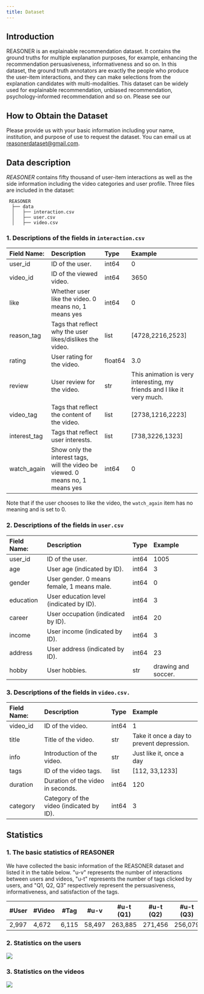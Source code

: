 ```yaml
---
title: Dataset
---
```


## Introduction

REASONER is an explainable recommendation dataset. It contains the ground truths for multiple explanation purposes, for example, enhancing the recommendation persuasiveness, informativeness and so on. In this dataset, the ground truth annotators are exactly the people who produce the user-item interactions, and they can make selections from the explanation candidates with multi-modalities. This dataset can be widely used for explainable recommendation, unbiased recommendation, psychology-informed recommendation and so on. Please see our 

## How to Obtain the Dataset

Please provide us with your basic information including your name, institution, and purpose of use to request the dataset. You can email us at reasonerdataset@gmail.com.

## Data description

*REASONER* contains fifty thousand of user-item interactions as well as the side information including the video categories and user profile. Three files are included in the dataset:

```plain
 REASONER
  ├── data
  │   ├── interaction.csv
  │   ├── user.csv
  │   ├── video.csv
```

### 1. Descriptions of the fields in `interaction.csv`

| Field Name:  | Description                                                                    | Type    | Example                                                                 |
| :----------- | :----------------------------------------------------------------------------- | :------ | :---------------------------------------------------------------------- |
| user_id      | ID of the user.                                                                | int64   | 0                                                                       |
| video_id     | ID of the viewed video.                                                        | int64   | 3650                                                                    |
| like         | Whether user like the video. 0 means no, 1 means yes                           | int64   | 0                                                                       |
| reason_tag   | Tags that reflect why the user likes/dislikes the video.                       | list    | [4728,2216,2523]                                                        |
| rating       | User rating for the video.                                                     | float64 | 3.0                                                                     |
| review       | User review for the video.                                                     | str     | This animation is very interesting, my friends and I like it very much. |
| video_tag    | Tags that reflect the content of the video.<br/>                               | list    | [2738,1216,2223]                                                        |
| interest_tag | Tags that reflect user interests.                                              | list    | [738,3226,1323]                                                         |
| watch_again  | Show only the interest tags, will the video be viewed. 0 means no, 1 means yes | int64   | 0                                                                       |

Note that if the user chooses to like the video, the `watch_again` item has no meaning and is set to 0.

### 2. Descriptions of the fields in `user.csv`

| Field Name: | Description                                | Type  | Example             |
| :---------- | :----------------------------------------- | :---- | :------------------ |
| user_id     | ID of the user.                            | int64 | 1005                |
| age         | User age (indicated by ID).                | int64 | 3                   |
| gender      | User gender. 0 means female, 1 means male. | int64 | 0                   |
| education   | User education level (indicated by ID).    | int64 | 3                   |
| career      | User occupation (indicated by ID).         | int64 | 20                  |
| income      | User income (indicated by ID).             | int64 | 3                   |
| address     | User address (indicated by ID).            | int64 | 23                  |
| hobby       | User hobbies.                              | str   | drawing and soccer. |

### 3. Descriptions of the fields in `video.csv.`

| Field Name: | Description                              | Type  | Example                                   |
| :---------- | :--------------------------------------- | :---- | :---------------------------------------- |
| video_id    | ID of the video.                         | int64 | 1                                         |
| title       | Title of the video.                      | str   | Take it once a day to prevent depression. |
| info        | Introduction of the video.               | str   | Just like it, once a day                  |
| tags        | ID of the video tags.                    | list  | [112, 33,1233]                             |
| duration    | Duration of the video in seconds.        | int64 | 120                                       |
| category    | Category of the video (indicated by ID). | int64 | 3                                         |

## Statistics

### 1. The basic statistics of REASONER

We have collected the basic information of the REASONER dataset and listed it in the table below. "u-v" represents the number of interactions between users and videos, "u-t" represents the number of tags clicked by users, and "Q1, Q2, Q3" respectively represent the persuasiveness, informativeness, and satisfaction of the tags.

| #User | #Video | #Tag  | #u-v   | #u-t (Q1) | #u-t (Q2) | #u-t (Q3) |
| ----- | ------ | ----- | ------ | --------- | --------- | --------- |
| 2,997 | 4,672  | 6,115 | 58,497 | 263,885   | 271,456   | 256,079   |

### 2. Statistics on the users

<div style={{textAlign: 'center'}}>
<img
src={require('../static/img/dataset/user.png').default}
style={{width: '80%'}}
/>
</div>

### 3. Statistics on the videos

<div style={{textAlign: 'center'}}>
<img
src={require('../static/img/dataset/video.png').default}
style={{width: '80%'}}
/>
</div>
